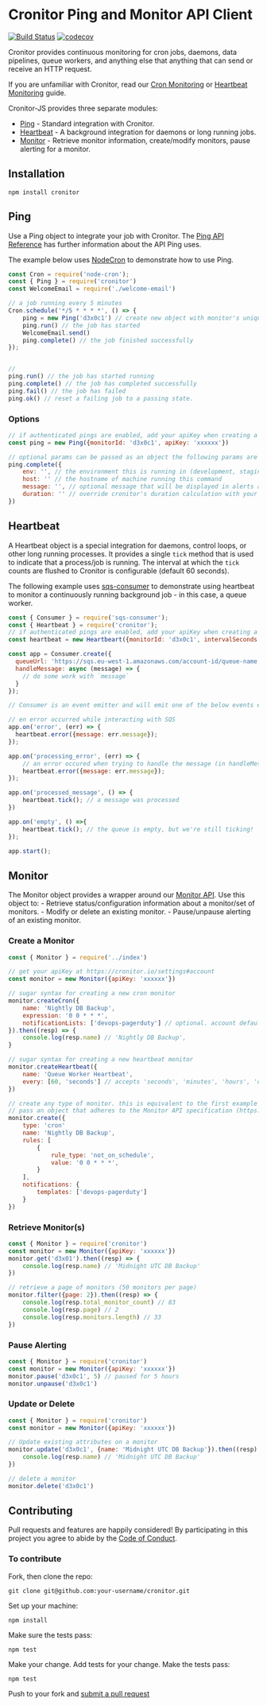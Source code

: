 # Cronitor Ping and Monitor API Client

[![Build Status](https://travis-ci.org/cronitorio/cronitor-js.svg?branch=master)](https://travis-ci.org/cronitorio/cronitor-js) [![codecov](https://codecov.io/gh/cronitorio/cronitor-js/branch/2.0.0/graph/badge.svg)](https://codecov.io/gh/cronitorio/cronitor-js)

Cronitor provides continuous monitoring for cron jobs, daemons, data pipelines, queue workers, and anything else that anything that can send or receive an HTTP request.

If you are unfamiliar with Cronitor, read our [Cron Monitoring](https://cronitor.io/docs/cron-job-monitoring) or [Heartbeat Monitoring](https://cronitor.io/docs/heartbeat-monitoring) guide.

Cronitor-JS provides three separate modules:
- [Ping](#ping) - Standard integration with Cronitor.
- [Heartbeat](#heartbeat) - A background integration for daemons or long running jobs.
- [Monitor](#monitor) - Retrieve monitor information, create/modify monitors, pause alerting for a monitor.

## Installation
`npm install cronitor`

## <a name="ping"></a>Ping
Use a Ping object to integrate your job with Cronitor. The [Ping API Reference](https://cronitor.io/docs/ping-api) has further information about the API Ping uses.

The example below uses [NodeCron](https://github.com/node-cron/node-cron) to demonstrate how to use Ping.

```javascript
const Cron = require('node-cron');
const { Ping } = require('cronitor')
const WelcomeEmail = require('./welcome-email')

// a job running every 5 minutes
Cron.schedule('*/5 * * * *', () => {
    ping = new Ping('d3x0c1') // create new object with monitor's unique id/code
    ping.run() // the job has started
    WelcomeEmail.send()
    ping.complete() // the job finished successfully
});


//
ping.run() // the job has started running
ping.complete() // the job has completed successfully
ping.fail() // the job has failed
ping.ok() // reset a failing job to a passing state.
```

### Options

```javascript
// if authenticated pings are enabled, add your apiKey when creating a Ping object
const ping = new Ping({monitorId: 'd3x0c1', apiKey: 'xxxxxx'})

// optional params can be passed as an object the following params are allowed
ping.complete({
    env: '', // the environment this is running in (development, staging, production)
    host: '' // the hostname of machine running this command
    message: '', // optional message that will be displayed in alerts and on your dashboard.
    duration: '' // override cronitor's duration calculation with your own recorded value. ignored on non `complete` calls
})
```
## <a name="heartbeat">Heartbeat
A Heartbeat object is a special integration for daemons, control loops, or other long running processes. It provides a single `tick` method that is used to indicate that a process/job is running. The interval at which the `tick` counts are flushed to Cronitor is configurable (default 60 seconds).

The following example uses [sqs-consumer](https://github.com/bbc/sqs-consumer) to demonstrate using heartbeat to monitor a continuously running background job - in this case, a queue worker.

```javascript
const { Consumer } = require('sqs-consumer');
const { Heartbeat } = require('cronitor');
// if authenticated pings are enabled, add your apiKey when creating a Heartbeat object
const heartbeat = new Heartbeart({monitorId: 'd3x0c1', intervalSeconds: 30});

const app = Consumer.create({
  queueUrl: 'https://sqs.eu-west-1.amazonaws.com/account-id/queue-name',
  handleMessage: async (message) => {
    // do some work with `message`
  }
});

// Consumer is an event emitter and will emit one of the below events each time it is called.

// en error occurred while interacting with SQS
app.on('error', (err) => {
  heartbeat.error({message: err.message});
});

app.on('processing_error', (err) => {
    // an error occured when trying to handle the message (in handleMessage function)
    heartbeat.error({message: err.message});
});

app.on('processed_message', () => {
    heartbeat.tick(); // a message was processed
})

app.on('empty', () =>{
    heartbeat.tick(); // the queue is empty, but we're still ticking!
});

app.start();
```

## <a name="monitor"></a>Monitor

The Monitor object provides a wrapper around our [Monitor API](https:/cronitor.io/docs/monitor-api). Use this object to:
    - Retrieve status/configuration information about a monitor/set of monitors.
    - Modify or delete an existing monitor.
    - Pause/unpause alerting of an existing monitor.


### Create a Monitor

```javascript
const { Monitor } = require('../index')

// get your apiKey at https://cronitor.io/settings#account
const monitor = new Monitor({apiKey: 'xxxxxx'})

// sugar syntax for creating a new cron monitor
monitor.createCron({
    name: 'Nightly DB Backup',
    expression: '0 0 * * *',
    notificationLists: ['devops-pagerduty'] // optional. account default will be used if omitted.
}).then((resp) => {
    console.log(resp.name) // 'Nightly DB Backup',
}

// sugar syntax for creating a new heartbeat monitor
monitor.createHeartbeat({
    name: 'Queue Worker Heartbeat',
    every: [60, 'seconds'] // accepts 'seconds', 'minutes', 'hours', 'days'
})

// create any type of monitor. this is equivalent to the first example above.
// pass an object that adheres to the Monitor API specification (https://cronitor.io/docs/monitor-api).
monitor.create({
    type: 'cron'
    name: 'Nightly DB Backup',
    rules: [
        {
            rule_type: 'not_on_schedule',
            value: '0 0 * * *',
        }
    ],
    notifications: {
        templates: ['devops-pagerduty']
    }
})

```

### Retrieve Monitor(s)

```javascript
const { Monitor } = require('cronitor')
const monitor = new Monitor({apiKey: 'xxxxxx'})
monitor.get('d3x01').then((resp) => {
    console.log(resp.name) // 'Midnight UTC DB Backup'
})

// retrieve a page of monitors (50 monitors per page)
monitor.filter({page: 2}).then((resp) => {
    console.log(resp.total_monitor_count) // 83
    console.log(resp.page) // 2
    console.log(resp.monitors.length) // 33
})
```

### Pause Alerting
```javascript
const { Monitor } = require('cronitor')
const monitor = new Monitor({apiKey: 'xxxxxx'})
monitor.pause('d3x0c1', 5) // paused for 5 hours
monitor.unpause('d3x0c1')
```

### Update or Delete
```javascript
const { Monitor } = require('cronitor')
const monitor = new Monitor({apiKey: 'xxxxxx'})

// Update existing attributes on a monitor
monitor.update('d3x0c1', {name: 'Midnight UTC DB Backup'}).then((resp) => {
    console.log(resp.name) // 'Midnight UTC DB Backup'
})

// delete a monitor
monitor.delete('d3x0c1')
```


## Contributing

Pull requests and features are happily considered! By participating in this project you agree to abide by the [Code of Conduct](http://contributor-covenant.org/version/1/3/0/).

### To contribute

Fork, then clone the repo:

    git clone git@github.com:your-username/cronitor.git

Set up your machine:

    npm install

Make sure the tests pass:

    npm test

Make your change. Add tests for your change. Make the tests pass:

    npm test


Push to your fork and [submit a pull request]( https://github.com/cronitorio/cronitor-js/compare/)

